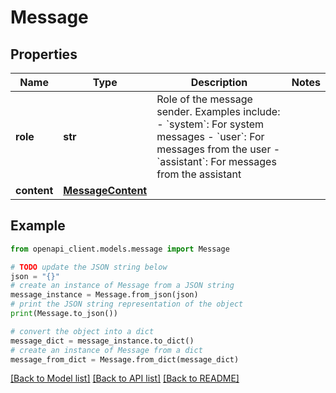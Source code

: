# Message


## Properties

Name | Type | Description | Notes
------------ | ------------- | ------------- | -------------
**role** | **str** | Role of the message sender. Examples include: - &#x60;system&#x60;: For system messages - &#x60;user&#x60;: For messages from the user - &#x60;assistant&#x60;: For messages from the assistant  | 
**content** | [**MessageContent**](MessageContent.md) |  | 

## Example

```python
from openapi_client.models.message import Message

# TODO update the JSON string below
json = "{}"
# create an instance of Message from a JSON string
message_instance = Message.from_json(json)
# print the JSON string representation of the object
print(Message.to_json())

# convert the object into a dict
message_dict = message_instance.to_dict()
# create an instance of Message from a dict
message_from_dict = Message.from_dict(message_dict)
```
[[Back to Model list]](../README.md#documentation-for-models) [[Back to API list]](../README.md#documentation-for-api-endpoints) [[Back to README]](../README.md)


